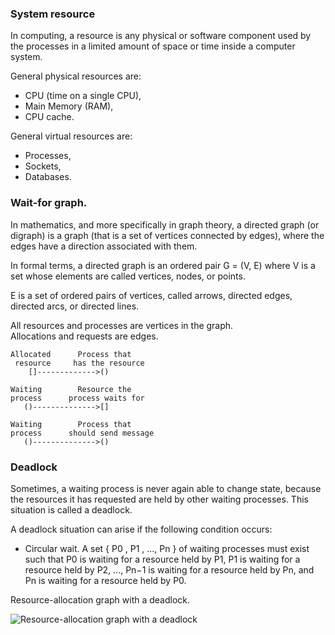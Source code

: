 ### System resource

In computing, a resource is any physical or software component used by the processes in a limited amount of space or time 
inside a computer system. 

General physical resources are:
* CPU (time on a single CPU),
* Main Memory (RAM),
* CPU cache.

General virtual resources are:
* Processes,
* Sockets,
* Databases.

### Wait-for graph.

In mathematics, and more specifically in graph theory, a directed graph (or digraph) 
is a graph (that is a set of vertices connected by edges), where the edges have a direction associated with them. 

In formal terms, a directed graph is an ordered pair G = (V, E) where V is a set whose elements are called vertices, nodes, or points.

E is a set of ordered pairs of vertices, called arrows, directed edges, directed arcs, or directed lines.

All resources and processes are vertices in the graph.  
Allocations and requests are edges.


    Allocated      Process that    
     resource     has the resource                       
        []------------->()

    Waiting        Resource the    
    process      process waits for                 
       ()-------------->[]

    Waiting        Process that    
    process      should send message                           
       ()-------------->()

### Deadlock

Sometimes, a waiting process is never again able to change state,
because the resources it has requested are held by other waiting processes. 
This situation is called a deadlock. 

A deadlock situation can arise if the following condition occurs:

* Circular wait. A set { P0 , P1 , ..., Pn } of waiting processes must exist such that P0 is waiting for a resource held by P1, P1 is waiting for a resource held by P2, ..., Pn−1 is waiting for a resource held by Pn, and Pn is waiting for a resource held by P0.

Resource-allocation graph with a deadlock.

![Resource-allocation graph with a deadlock](https://cloud.githubusercontent.com/assets/1194257/20148499/49b722a0-a6ad-11e6-91ce-0035c44aaff8.png)



